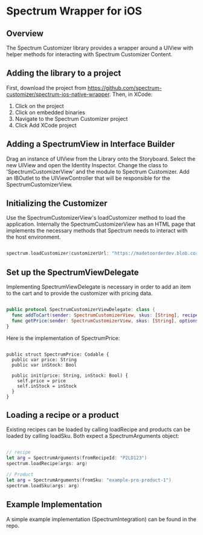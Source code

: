 Spectrum Wrapper for iOS
========================

Overview
--------

The Spectrum Customizer library provides a wrapper around a UIView with helper methods for interacting with Spectrum Customizer Content.

Adding the library to a project
-------------------------------

First, download the project from https://github.com/spectrum-customizer/spectrum-ios-native-wrapper. Then, in XCode:

1. Click on the project
2. Click on embedded binaries
3. Navigate to the Spectrum Customizer project
4. Click Add XCode project

Adding a SpectrumView in Interface Builder
------------------------------------------

Drag an instance of UIView from the Library onto the Storyboard. Select the new UIView and open the Identity Inspector. Change the class to 'SpectrumCustomizerView' and the module to Spectrum Customizer. Add an IBOutlet to the UIViewController that will be responsible for the SpectrumCustomizerView.

Initializing the Customizer
---------------------------

Use the SpectrumCustomizerView's loadCustomizer method to load the application. Internally the SpectrumCustomizerView has an HTML page that implements the necessary methods that Spectrum needs to interact with the host environment.

```swift

spectrum.loadCustomizer(customizerUrl: "https://madetoorderdev.blob.core.windows.net/spectrum-native-test/app.js")

```

Set up the SpectrumViewDelegate
-------------------------------

Implementing SpectrumViewDelegate is necessary in order to add an item to the cart and to provide the customizer with pricing data.

```swift

public protocol SpectrumCustomizerViewDelegate: class {
  func addToCart(sender: SpectrumCustomizerView, skus: [String], recipeSetId: String, options: [String: String])
  func getPrice(sender: SpectrumCustomizerView, skus: [String], options: [String: String]) -> [String: SpectrumPrice]
}

```

Here is the implementation of SpectrumPrice:

```

public struct SpectrumPrice: Codable {
  public var price: String
  public var inStock: Bool

  public init(price: String, inStock: Bool) {
    self.price = price
    self.inStock = inStock
  }
}

```

Loading a recipe or a product
-----------------------------

Existing recipes can be loaded by calling loadRecipe and products can be loaded by calling loadSku. Both expect a SpectrumArguments object:

```swift

// recipe
let arg = SpectrumArguments(fromRecipeId: "P2LD123")
spectrum.loadRecipe(args: arg)

// Product
let arg = SpectrumArguments(fromSku: "example-pro-product-1")
spectrum.loadSku(args: arg)

```


Example Implementation
----------------------

A simple example implementation (SpectrumIntegration) can be found in the repo.
